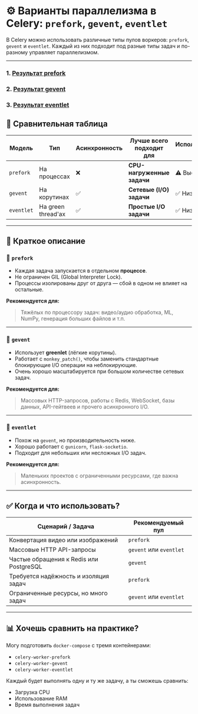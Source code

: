 # ⚙️ Варианты параллелизма в Celery: `prefork`, `gevent`, `eventlet`

В Celery можно использовать различные типы пулов воркеров: `prefork`, `gevent` и `eventlet`. Каждый из них подходит под разные типы задач и по-разному управляет параллелизмом.

---
### 1. [Результат prefork](prefork/REPORT.md)
### 2. [Результат gevent](gevent/REPORT.md)
### 3. [Результат eventlet](eventlet/REPORT.md)

## 🔄 Сравнительная таблица

| Модель     | Тип                | Асинхронность | Лучше всего подходит для   | Использование RAM | Изоляция задач | Надёжность | Скорость при I/O | Скорость при CPU |
| ---------- | ------------------ | ------------- | -------------------------- | ----------------- | -------------- | ---------- | ---------------- | ---------------- |
| `prefork`  | На процессах       | ❌             | **CPU-нагруженные задачи** | ⚠️ Высокое        | ✅ Высокая      | ✅ Высокая  | 😐 Средняя       | ✅ Лучшая         |
| `gevent`   | На корутинах       | ✅             | **Сетевые (I/O) задачи**   | ✅ Низкое          | ❌ Низкая       | ❌ Рисковая | ✅ Очень высокая  | ❌ Плохая         |
| `eventlet` | На green thread'ах | ✅             | **Простые I/O задачи**     | ✅ Низкое          | ❌ Низкая       | ❌ Рисковая | 😐 Средняя       | ❌ Плохая         |

---

## 📌 Краткое описание

### 🧵 `prefork`

* Каждая задача запускается в отдельном **процессе**.
* Не ограничен GIL (Global Interpreter Lock).
* Процессы изолированы друг от друга — сбой в одном не влияет на остальные.

**Рекомендуется для:**

> Тяжёлых по процессору задач: видео/аудио обработка, ML, NumPy, генерация больших файлов и т.п.

---

### 🌿 `gevent`

* Использует **greenlet** (лёгкие корутины).
* Работает с `monkey_patch()`, чтобы заменить стандартные блокирующие I/O операции на неблокирующие.
* Очень хорошо масштабируется при большом количестве сетевых задач.

**Рекомендуется для:**

> Массовых HTTP-запросов, работы с Redis, WebSocket, базы данных, API-гейтвеев и прочего асинхронного I/O.

---

### 🌱 `eventlet`

* Похож на `gevent`, но производительность ниже.
* Хорошо работает с `gunicorn`, `flask-socketio`.
* Подходит для небольших или несложных I/O задач.

**Рекомендуется для:**

> Маленьких проектов с ограниченными ресурсами, где важна асинхронность.

---

## ✅ Когда и что использовать?

| Сценарий / Задача                       | Рекомендуемый пул       |
| --------------------------------------- | ----------------------- |
| Конвертация видео или изображений       | `prefork`               |
| Массовые HTTP API-запросы               | `gevent` или `eventlet` |
| Частые обращения к Redis или PostgreSQL | `gevent`                |
| Требуется надёжность и изоляция задач   | `prefork`               |
| Ограниченные ресурсы, но много задач    | `gevent` или `eventlet` |

---

## 📊 Хочешь сравнить на практике?

Могу подготовить `docker-compose` с тремя контейнерами:

* `celery-worker-prefork`
* `celery-worker-gevent`
* `celery-worker-eventlet`

Каждый будет выполнять одну и ту же задачу, а ты сможешь сравнить:

* Загрузка CPU
* Использование RAM
* Время выполнения задач

